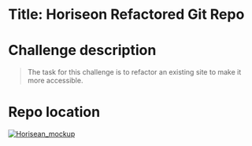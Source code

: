 # Title: Horiseon Refactored Git Repo

# Challenge description

> The task for this challenge is to refactor an existing site to make it more accessible.

# Repo location

<a href="https://ktrnthsnr.github.io/HoriseonRefactored/"><img src="../images/mockup.jpg" title="mockup" alt="Horisean_mockup"></a>
